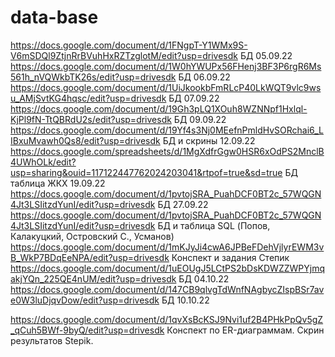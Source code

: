 # data-base
https://docs.google.com/document/d/1FNgpT-Y1WMx9S-V6mSDQl9ZtjnRrBVuhHxRZTzglotM/edit?usp=drivesdk БД 05.09.22
https://docs.google.com/document/d/1W0hYWUPx56FHenj3BF3P6rgR6Ms561h_nVQWkbTK26s/edit?usp=drivesdk БД 06.09.22
https://docs.google.com/document/d/1UiJkookbFmRLcP40LkWQT9vlc9wsu_AMjSvtKG4hqsc/edit?usp=drivesdk БД 07.09.22
https://docs.google.com/document/d/19Gh3pLQ1XOuh8WZNNpf1Hxlql-KjPl9fN-TtQBRdU2s/edit?usp=drivesdk БД 09.09.22
https://docs.google.com/document/d/19Yf4s3Nj0MEefnPmldHvSORchai6_LIBxuMvawh0Qs8/edit?usp=drivesdk БД и скрины 12.09.22
https://docs.google.com/spreadsheets/d/1MgXdfrGgw0HSR6xOdPS2MnclB4UWhOLk/edit?usp=sharing&ouid=117122447762024203041&rtpof=true&sd=true БД таблица ЖКХ 19.09.22
https://docs.google.com/document/d/1pvtojSRA_PuahDCF0BT2c_57WQGN4Jt3LSIitzdYunI/edit?usp=drivesdk БД 27.09.22
https://docs.google.com/document/d/1pvtojSRA_PuahDCF0BT2c_57WQGN4Jt3LSIitzdYunI/edit?usp=drivesdk БД и таблица SQL (Попов, Калакуцкий, Островский С., Усманов) 
https://docs.google.com/document/d/1mKJyJi4cwA6JPBeFDehVjlyrEWM3vB_WkP7BDqEeNPA/edit?usp=drivesdk Конспект и задания Степик
https://docs.google.com/document/d/1uEOUgJ5LCtPS2bDsKDWZZWPYjmqakjYQn_225QE4nUM/edit?usp=drivesdk БД 04.10.22
https://docs.google.com/document/d/147CB9qlvgTdWnfNAgbycZIspBSr7ave0W3luDjqvDow/edit?usp=drivesdk БД 10.10.22

https://docs.google.com/document/d/1qvXsBcKSJ9Nvi1uf2B4PHkPpQv5gZ_qCuh5BWf-9byQ/edit?usp=drivesdk
Конспект по ER-диаграммам. Скрин результатов Stepik.
